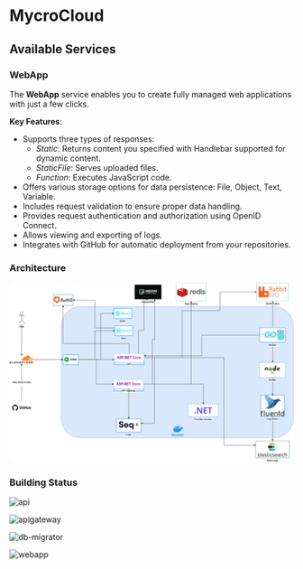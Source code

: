 # MycroCloud

## Available Services
### WebApp
The **WebApp** service enables you to create fully managed web applications with just a few clicks.

**Key Features**:
- Supports three types of responses:
    - *Static*: Returns content you specified with Handlebar supported for dynamic content.
    - *StaticFile*: Serves uploaded files.
    - *Function*: Executes JavaScript code.
- Offers various storage options for data persistence:
File, Object, Text, Variable.
- Includes request validation to ensure proper data handling.
- Provides request authentication and authorization using OpenID Connect.
- Allows viewing and exporting of logs.
- Integrates with GitHub for automatic deployment from your repositories.

### Architecture
![](/mycrocloud.drawio.png)

### Building Status
![api](https://github.com/mycrocloud/mycrocloud/actions/workflows/publish-api.yml/badge.svg)

![apigateway](https://github.com/mycrocloud/mycrocloud/actions/workflows/apigateway.yml/badge.svg)

![db-migrator](https://github.com/mycrocloud/mycrocloud/actions/workflows/db-migrator.yml/badge.svg)

![webapp](https://github.com/mycrocloud/mycrocloud/actions/workflows/webapp.yml/badge.svg)
